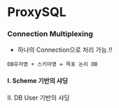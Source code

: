 # ProxySQL



### Connection Multiplexing

* 하나의 Connection으로 처리 가능.!!



```text
DB유저명 + 스키마명 = 목표 논리 DB
```

#### I. Scheme 기반의 샤딩

II. DB User 기반의 샤딩



